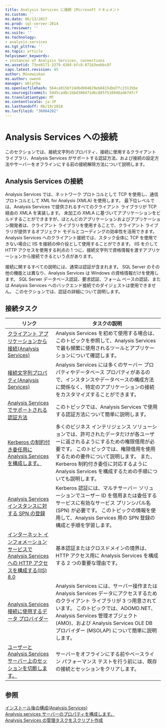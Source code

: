 ```yaml
---
title: Analysis Services に接続 |Microsoft ドキュメント
ms.custom: ''
ms.date: 06/13/2017
ms.prod: sql-server-2014
ms.reviewer: ''
ms.suite: ''
ms.technology:
- analysis-services
ms.tgt_pltfrm: ''
ms.topic: article
helpviewer_keywords:
- instances of Analysis Services, connections
ms.assetid: 73ee8171-3379-4384-bfc8-071b3eebbc8f
caps.latest.revision: 45
author: Minewiskan
ms.author: owend
manager: mblythe
ms.openlocfilehash: 564ca915bf24dbdb04829eb6815dbd7fc23135be
ms.sourcegitcommit: 5dd5cad0c1bbd308471d6c885f516948ad67dfcf
ms.translationtype: MT
ms.contentlocale: ja-JP
ms.lasthandoff: 06/19/2018
ms.locfileid: "36084202"
---
```

# <a name="connect-to-analysis-services"></a>Analysis Services への接続
  このセクションでは、接続文字列のプロパティ、接続に使用するクライアント ライブラリ、Analysis Services がサポートする認証方法、および接続の設定方法やサーバーをオフラインにする前の接続解除方法について説明します。  
  
## <a name="analysis-services-connections"></a>Analysis Services の接続  
 Analysis Services では、ネットワーク プロトコルとして TCP を使用し、通信プロトコルとして XML for Analysis (XMLA) を使用します。 最下位レベルでは、Analysis Services で提供されるすべてのクライアント ライブラリが TCP 経由の XMLA を実装します。 未加工の XMLA に基づいてアプリケーションをビルドすることができますが、ほとんどのアプリケーションおよびアプリケーション開発者は、クライアント ライブラリを使用することで、クライアント ライブラリが提供するオブジェクト モデルとコーディングの効率性を活用できます。 Analysis Services へのクライアント接続では、スタック全体に TCP を使用できない場合に IIS を接続の仲介役として使用することができます。 IIS を介して HTTP アクセスを使用する利点の 1 つに、接続文字列で資格情報を渡すアプリケーションから接続できるという点があります。  
  
 接続に関するすべての説明には、通常は認証が含まれます。 SQL Server のその他の機能とは異なり、Analysis Services は Windows の資格情報だけを使用します。 SQL Server データベース認証、要求認証、フォーム ベースの認証、または Analysis Services へのバックエンド接続でのダイジェストは使用できません。 このセクションでは、認証の詳細について説明します。  
  
##  <a name="bkmk_clientApps"></a> 接続タスク  
  
|リンク|タスクの説明|  
|----------|----------------------|  
|[クライアント アプリケーションから接続&#40;Analysis Services&#41;](connect-from-client-applications-analysis-services.md)|Analysis Services を初めて使用する場合は、このトピックを参照して、Analysis Services で最も頻繁に使用されるツールとアプリケーションについて確認します。|  
|[接続文字列プロパティ&#40;Analysis Services&#41;](connection-string-properties-analysis-services.md)|Analysis Services には多くのサーバー プロパティやデータベース プロパティがあるので、インスタンスやデータベースの構成方法に関係なく、特定のアプリケーションの接続をカスタマイズすることができます。|  
|[Analysis Services でサポートされる認証方法](authentication-methodologies-supported-by-analysis-services.md)|このトピックでは、Analysis Services で使用する認証方法について簡単に説明します。|  
|[Kerberos の制約付き委任用に Analysis Services を構成します。](configure-analysis-services-for-kerberos-constrained-delegation.md)|多くのビジネス インテリジェンス ソリューションでは、許可されたデータだけが各ユーザーに返されるようにするための権限借用が必要です。 このトピックでは、権限借用を使用するための要件について説明します。 また、Kerberos 制約付き委任に対応するように Analysis Services を構成するための手順についても説明します。|  
|[Analysis Services インスタンスに対する SPN の登録](spn-registration-for-an-analysis-services-instance.md)|Kerberos 認証には、マルチサーバー ソリューションでユーザー ID を借用または委任するサービスに有効なサービス プリンシパル名 (SPN) が必要です。 このトピックの情報を使用して、Analysis Services 用の SPN 登録の構成と手順を学習します。|  
|[インターネット インフォメーション サービスで Analysis Services への HTTP アクセスを構成する&#40;IIS&#41; 8.0](configure-http-access-to-analysis-services-on-iis-8-0.md)|基本認証またはクロスドメインの境界は、HTTP アクセス用に Analysis Services を構成する 2 つの重要な理由です。|  
|[Analysis Services 接続に使用するデータ プロバイダー](data-providers-used-for-analysis-services-connections.md)|Analysis Services には、サーバー操作または Analysis Services データにアクセスするためのクライアント ライブラリが 3 つ用意されています。 このトピックでは、ADOMD.NET、Analysis Services 管理オブジェクト (AMO)、および Analysis Services OLE DB プロバイダー (MSOLAP) について簡単に説明します。|  
|[ユーザーと Analysis Services サーバー上のセッションを切断します。](disconnect-users-and-sessions-on-analysis-services-server.md)|サーバーをオフラインにする前やベースライン パフォーマンス テストを行う前には、既存の接続とセッションをクリアします。|  
  
## <a name="see-also"></a>参照  
 [インストール後の構成&#40;Analysis Services&#41;](post-install-configuration-analysis-services.md)   
 [Analysis services サーバーのプロパティを構成します。](../server-properties/server-properties-in-analysis-services.md)   
 [Analysis Services の管理タスクをスクリプト作成](../script-administrative-tasks-in-analysis-services.md)  
  
  